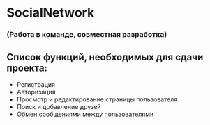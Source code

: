 # SocialNetwork
### (Работа в команде, совместная разработка)

## Список функций, необходимых для сдачи проекта:

- Регистрация
- Авторизация
- Просмотр и редактирование страницы пользователя
- Поиск и добавление друзей
- Обмен сообщениями между пользователями
